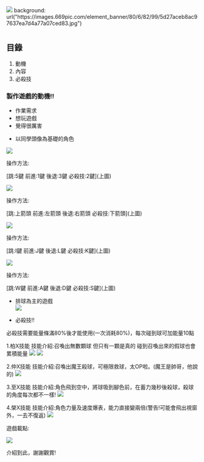 <html>
<head>
 <title>鉲鏑鈉排球</title>
 <img src="鉲鏑鈉封面.png">
  
  </head>

<body>
  background: url("https://images.669pic.com/element_banner/80/6/82/99/5d27aceb8ac97637ea7d4a77a07ced83.jpg")
 <h1>
  
 </h1>
  <p> </p>
 <h2>目錄</h2>
  <ol>
    <li>動機</li>
    <li>內容</li>
    <li>必殺技</li>
  </ol>

 
  <p> </p>
  <h3>製作遊戲的動機!!</h3>
  <ul>
    <li>作業需求</li>
    <li>想玩遊戲</li>
    <li>覺得很厲害</li>
  </ul>
 
 <p> </p>
   <h4遊戲內容</h4>
  <ul>
    <li>以同學頭像為基礎的角色</li>
   </ul>
 
 <p> </p>
   <img src="皮卡佑-向左.png">
    <p> </p>
操作方法:
 <p> </p>
 [跳:5鍵 前進:1鍵 後退:3鍵 必殺技:2鍵](上圖) 
 
 <p> </p>
   <img src="皮卡元-向左.png">
    <p> </p>
 操作方法:
  <p> </p>
 [跳:上箭頭 前進:左箭頭 後退:右箭頭 必殺技:下箭頭](上圖) 
 
 <p> </p>
   <img src="皮卡堯-向右.png">
    <p> </p>
 操作方法:
  <p> </p>
 [跳:I鍵 前進:J鍵 後退:L鍵 必殺技:K鍵](上圖) 
 
 <p> </p>
   <img src="皮卡彬-向右.png">
    <p> </p>
 操作方法:
  <p> </p>
 [跳:W鍵 前進:A鍵 後退:D鍵 必殺技:S鍵](上圖) 
 
 <p> </p>
  <ul>
    <li>排球為主的遊戲</li>
    <img src="排球封面.jpg">
   </ul>
   
 <p> </p>
  <ul>
    <li>必殺技!!</li>
  </ul>
  必殺技需要能量條滿80%後才能使用(一次消耗80%)，每次碰到球可加能量10點
  <p>
 <p> </p>
   1.柏X技能
   技能介紹:召喚出無數顆球 但只有一顆是真的 碰到召喚出來的假球也會累積能量
   <img src="佑技能1.png">
    <img src="佑技能2.png">
    
   <p> </p>
   2.仲X技能
   技能介紹:召喚出魔王殺球，可極限救球，太OP啦。(魔王是帥哥，他說的)
   <img src="元技能.png">
   
   <p> </p>
  3.至X技能
  技能介紹:角色飛到空中，將球吸到腳色前，在蓄力幾秒後殺球，殺球的角度每次都不一樣!
   <img src="堯技能.png">
   
   <p> </p>
  4.榮X技能
  技能介紹:角色力量及速度爆表，能力直接變兩倍(警告!可能會飛出視窗外，一去不復返)
   <img src="彬技能.png">
  </p>
  <p> </p>
  遊戲載點:
   <p> </p>
<img src="ToBeContinued.png">  
   <p> </p>
   介紹到此，謝謝觀賞!
    
</body>
</html> 
